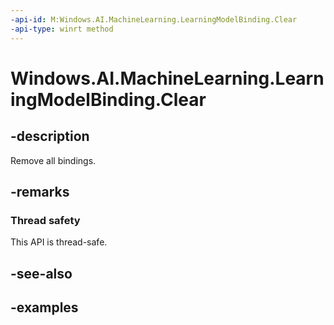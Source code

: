 ```yaml
---
-api-id: M:Windows.AI.MachineLearning.LearningModelBinding.Clear
-api-type: winrt method
---
```


<!-- Method syntax.
public void LearningModelBinding.Clear()
-->

# Windows.AI.MachineLearning.LearningModelBinding.Clear

## -description
Remove all bindings.

## -remarks

### Thread safety
This API is thread-safe.

## -see-also

## -examples
